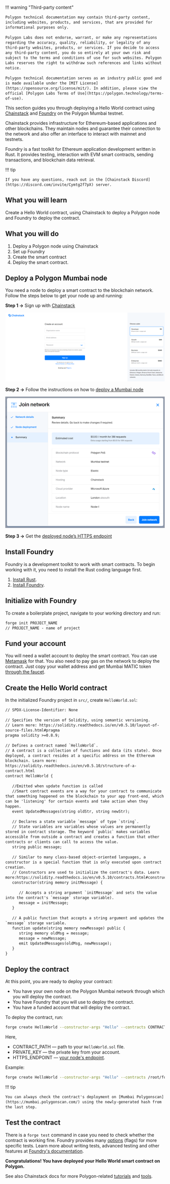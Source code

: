 !!! warning "Third-party content"

    Polygon technical documentation may contain third-party content, including websites, products, and services, that are provided for informational purposes only.

    Polygon Labs does not endorse, warrant, or make any representations regarding the accuracy, quality, reliability, or legality of any third-party websites, products, or services. If you decide to access any third-party content, you do so entirely at your own risk and subject to the terms and conditions of use for such websites. Polygon Labs reserves the right to withdraw such references and links without notice.

    Polygon technical documentation serves as an industry public good and is made available under the [MIT License](https://opensource.org/license/mit/). In addition, please view the official [Polygon Labs Terms of Use](https://polygon.technology/terms-of-use).

This section guides you through deploying a Hello World contract using [Chainstack](https://chainstack.com/build-better-with-polygon/) and [Foundry](https://github.com/gakonst/foundry/) on the Polygon Mumbai testnet.

Chainstack provides infrastructure for Ethereum-based applications and other blockchains. They maintain nodes and guarantee their connection to the network and also offer an interface to interact with mainnet and testnets.

Foundry is a fast toolkit for Ethereum application development written in Rust. It provides testing, interaction with EVM smart contracts, sending transactions, and blockchain data retrieval.

!!! tip

    If you have any questions, reach out in the [Chainstack Discord](https://discord.com/invite/Cymtg2f7pX) server.

## What you will learn

Create a Hello World contract, using Chainstack to deploy a Polygon node and Foundry to deploy the contract.

## What you will do

1. Deploy a Polygon node using Chainstack
2. Set up Foundry
3. Create the smart contract
4. Deploy the smart contract.

## Deploy a Polygon Mumbai node

You need a node to deploy a smart contract to the blockchain network. Follow the steps below to get your node up and running:

**Step 1 &rarr;** Sign up with [Chainstack](https://console.chainstack.com/user/account/create)

![img](../../../img/pos/sign-up.png)

**Step 2 &rarr;** Follow the instructions on how to [deploy a Mumbai node](https://docs.chainstack.com/platform/join-a-public-network#join-a-polygon-pos-network)

![img](../../../img/pos/join-network.png)

**Step 3 &rarr;** Get the [deployed node’s HTTPS endpoint](https://docs.chainstack.com/platform/view-node-access-and-credentials)

## Install Foundry

Foundry is a development toolkit to work with smart contracts. To begin working with it, you need to install the Rust coding language first.

1. [Install Rust](https://www.rust-lang.org/tools/install).
1. [Install Foundry](https://github.com/gakonst/foundry/).

## Initialize with Foundry

To create a boilerplate project, navigate to your working directory and run:

```
forge init PROJECT_NAME
// PROJECT_NAME - name of project
```

## Fund your account

You will need a wallet account to deploy the smart contract. You can use [Metamask](https://metamask.io/) for that. You also need to pay gas on the network to deploy the contract. Just copy your wallet address and get Mumbai MATIC token [through the faucet](https://faucet.polygon.technology/).

## Create the Hello World contract

In the initialized Foundry project in `src/`, create `HelloWorld.sol`:

```
// SPDX-License-Identifier: None

// Specifies the version of Solidity, using semantic versioning.
// Learn more: https://solidity.readthedocs.io/en/v0.5.10/layout-of-source-files.html#pragma
pragma solidity >=0.8.9;

// Defines a contract named `HelloWorld`.
// A contract is a collection of functions and data (its state). Once deployed, a contract resides at a specific address on the Ethereum blockchain. Learn more: https://solidity.readthedocs.io/en/v0.5.10/structure-of-a-contract.html
contract HelloWorld {

   //Emitted when update function is called
   //Smart contract events are a way for your contract to communicate that something happened on the blockchain to your app front-end, which can be 'listening' for certain events and take action when they happen.
   event UpdatedMessages(string oldStr, string newStr);

   // Declares a state variable `message` of type `string`.
   // State variables are variables whose values are permanently stored in contract storage. The keyword `public` makes variables accessible from outside a contract and creates a function that other contracts or clients can call to access the value.
   string public message;

   // Similar to many class-based object-oriented languages, a constructor is a special function that is only executed upon contract creation.
   // Constructors are used to initialize the contract's data. Learn more:https://solidity.readthedocs.io/en/v0.5.10/contracts.html#constructors
   constructor(string memory initMessage) {

      // Accepts a string argument `initMessage` and sets the value into the contract's `message` storage variable).
      message = initMessage;
   }

   // A public function that accepts a string argument and updates the `message` storage variable.
   function update(string memory newMessage) public {
      string memory oldMsg = message;
      message = newMessage;
      emit UpdatedMessages(oldMsg, newMessage);
   }
}
```

## Deploy the contract

At this point, you are ready to deploy your contract:

* You have your own node on the Polygon Mumbai network through which you will deploy the contract.
* You have Foundry that you will use to deploy the contract.
* You have a funded account that will deploy the contract.

To deploy the contract, run:

```bash
forge create HelloWorld --constructor-args "Hello" --contracts CONTRACT_PATH --private-key PRIVATE_KEY --rpc-url HTTPS_ENDPOINT
```

Here,

* CONTRACT_PATH — path to your `HelloWorld.sol` file.
* PRIVATE_KEY — the private key from your account.
* HTTPS_ENDPOINT — [your node's endpoint](https://docs.chainstack.com/platform/view-node-access-and-credentials).

Example:

``` sh
forge create HelloWorld --constructor-args "Hello" --contracts /root/foundry/src/HelloWorld.sol --private-key d8936f6eae35c73a14ea7c1aabb8d068e16889a7f516c8abc482ba4e1489f4cd --rpc-url https://nd-123-456-789.p2pify.com/3c6e0b8a9c15224a8228b9a98ca1531d
```

!!! tip

    You can always check the contract's deployment on [Mumbai Polygonscan](https://mumbai.polygonscan.com/) using the newly-generated hash from the last step.

## Test the contract

There is a `forge test` command in case you need to check whether the contract is working fine. Foundry provides many [options](https://book.getfoundry.sh/reference/forge/forge-test) (flags) for more specific tests. Learn more about writing tests, advanced testing and other features at [Foundry's documentation](https://book.getfoundry.sh/forge/tests).

**Congratulations! You have deployed your Hello World smart contract on Polygon.**

See also Chainstack docs for more Polygon-related [tutorials](https://docs.chainstack.com/tutorials/polygon/) and [tools](https://docs.chainstack.com/operations/polygon/tools).
